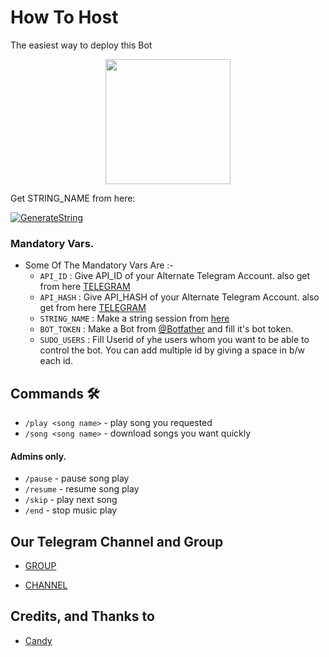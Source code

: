# How To Host
The easiest way to deploy this Bot
  <p align="center">
  <a href="https://telegra.ph/file/97a712f2b6abeb2af75f2.jpg">
     <img height="200px" src="https://telegra.ph/file/97a712f2b6abeb2af75f2.jpg">
  </a>
</p>




<p align="center"><a href="https://heroku.com/deploy?template=https://github.com/Khushity/vcbot.git> <img src="https://img.shields.io/badge/Deploy%20To%20Heroku-redblack?style=for-the-badge&logo=heroku" width="220" height="38.45"/></a></p>

Get STRING_NAME from here:

[![GenerateString](https://img.shields.io/badge/repl.it-generateString-brown)](https://replit.com/@warlegend/WarbotZ#main.p)

### Mandatory Vars.

- Some Of The Mandatory Vars Are :-
   - `API_ID` :  Give API_ID of your Alternate Telegram Account. also get from here [TELEGRAM](http://my.telegram.org)
   - `API_HASH` :  Give API_HASH of your Alternate Telegram Account. also get from here [TELEGRAM](http://my.telegram.org)
   - `STRING_NAME` :  Make a string session from [here](https://replit.com/@warlegend/WarbotZ#main.p)
   - `BOT_TOKEN` :  Make a Bot from [@Botfather](https://t.me/botfather) and fill it's bot token.
   - `SUDO_USERS` :  Fill Userid of yhe users whom you want to be able to control the bot. You can add multiple id by giving a space in b/w each id.







## Commands 🛠

- `/play <song name>` - play song you requested
- `/song <song name>` - download songs you want quickly
#### Admins only.
- `/pause` - pause song play
- `/resume` - resume song play
- `/skip` - play next song
- `/end` - stop music play
## Our Telegram Channel and Group

* [GROUP](https://telegram.dog/https://t.me/botuserschat)

* [CHANNEL](https://telegram.dog/https://t.me/joinchat/iO08_C-qTrtiNDg9)

## Credits, and Thanks to 

*   [Candy](https://telegram.dog/AFK_CANDY_OP)









